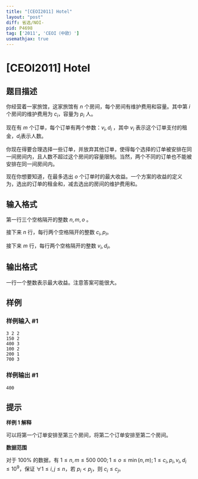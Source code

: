 ```yaml
---
title: "[CEOI2011] Hotel"
layout: "post"
diff: 省选/NOI-
pid: P4698
tag: ['2011', 'CEOI（中欧）']
usemathjax: true
---
```


# [CEOI2011] Hotel
## 题目描述

你经营着一家旅馆，这家旅馆有 $n$ 个房间，每个房间有维护费用和容量。其中第 $i$ 个房间的维护费用为 $c_i$，容量为 $p_i$ 人。

现在有 $m$ 个订单，每个订单有两个参数：$v_i,d_i$ ，其中 $v_i$ 表示这个订单支付的租金，$d_i$​​ 表示人数。

你现在得要合理选择一些订单，并放弃其他订单，使得每个选择的订单被安排在同一间房间内，且人数不超过这个房间的容量限制。当然，两个不同的订单也不能被安排在同一间房间内。

现在你想要知道，在最多选出 $o$ 个订单时的最大收益。一个方案的收益的定义为，选出的订单的租金和，减去选出的房间的维护费用和。
## 输入格式

第一行三个空格隔开的整数 $n,m,o$ 。

接下来 $n$ 行，每行两个空格隔开的整数 $c_i,p_i$。

接下来 $m$ 行，每行两个空格隔开的整数 $v_i,d_i$。
## 输出格式

一行一个整数表示最大收益。注意答案可能很大。
## 样例

### 样例输入 #1
```
3 2 2
150 2
400 3
100 2
200 1
700 3
```
### 样例输出 #1
```
400
```
## 提示

**样例 $1$ 解释**

可以将第一个订单安排至第三个房间，将第二个订单安排至第二个房间。

**数据范围**

对于 $100\%$ 的数据，有 $1\le n,m\le 500\ 000;1\le o\le \min(n,m);1\le c_i,p_i,v_i,d_i\le 10^9$，保证 $\forall 1\le i,j\le n$，若 $p_i\lt p_j$，则 $c_i\le c_j$。
